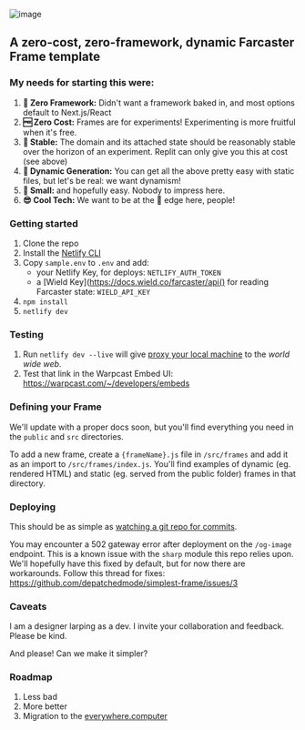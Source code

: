 ![image](https://github.com/depatchedmode/simplest-frame/assets/84613835/6a7b3817-4936-4499-b79b-ccc7fcf3950f)

## A zero-cost, zero-framework, dynamic Farcaster Frame template

### My needs for starting this were:
1. **🚱 Zero Framework:** Didn't want a framework baked in, and most options default to Next.js/React
2. **🆓 Zero Cost:** Frames are for experiments! Experimenting is more fruitful when it's free.
3. **🧱 Stable:** The domain and its attached state should be reasonably stable over the horizon of an experiment. Replit can only give you this at cost (see above)
4. **🤸 Dynamic Generation:** You can get all the above pretty easy with static files, but let's be real: we want dynamism!
5. **🤤 Small:** and hopefully easy. Nobody to impress here.
6. **😎 Cool Tech:** We want to be at the 🤬 edge here, people!

### Getting started

1. Clone the repo
2. Install the [Netlify CLI](https://docs.netlify.com/cli/get-started/)
3. Copy `sample.env` to `.env` and add:
   + your Netlify Key, for deploys: `NETLIFY_AUTH_TOKEN`
   + a [Wield Key](https://docs.wield.co/farcaster/api() for reading Farcaster state: `WIELD_API_KEY`
4. `npm install`
5. `netlify dev`

### Testing
1. Run `netlify dev --live` will give [proxy your local machine](https://docs.netlify.com/cli/local-development/#share-a-live-development-server) to the *world* *wide* *web*.
2. Test that link in the Warpcast Embed UI: https://warpcast.com/~/developers/embeds

### Defining your Frame

We'll update with a proper docs soon, but you'll find everything you need in the `public` and `src` directories.

To add a new frame, create a `{frameName}.js` file in `/src/frames` and add it as an import to `/src/frames/index.js`. You'll find examples of dynamic (eg. rendered HTML) and static (eg. served from the public folder) frames in that directory.

### Deploying
This should be as simple as [watching a git repo for commits](https://docs.netlify.com/site-deploys/create-deploys/).

You may encounter a 502 gateway error after deployment on the `/og-image` endpoint. This is a known issue with the `sharp` module this repo relies upon. We'll hopefully have this fixed by default, but for now there are workarounds. Follow this thread for fixes:
https://github.com/depatchedmode/simplest-frame/issues/3

### Caveats
I am a designer larping as a dev. I invite your collaboration and feedback. Please be kind.

And please! Can we make it simpler?

### Roadmap
1. Less bad
2. More better
3. Migration to the [everywhere.computer](https://everywhere.computer)
